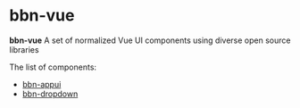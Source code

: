 # bbn-vue
**bbn-vue** 
A set of normalized Vue UI components using diverse open source libraries

The list of components:
* [bbn-appui](src/components/appui/README.md)
* [bbn-dropdown](src/components/dropdown)